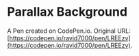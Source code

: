 # Parallax Background

A Pen created on CodePen.io. Original URL: [https://codepen.io/ravid7000/pen/LREEzv](https://codepen.io/ravid7000/pen/LREEzv).

